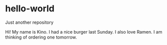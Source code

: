 # hello-world
Just another repository

Hi! My name is Kino. I had a nice burger last Sunday.
I also love Ramen. I am thinking of ordering one tomorrow. 
